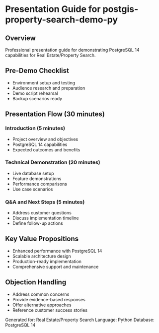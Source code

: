 # Presentation Guide for postgis-property-search-demo-py

## Overview
Professional presentation guide for demonstrating PostgreSQL 14 capabilities for Real Estate/Property Search.

## Pre-Demo Checklist
- Environment setup and testing
- Audience research and preparation
- Demo script rehearsal
- Backup scenarios ready

## Presentation Flow (30 minutes)

### Introduction (5 minutes)
- Project overview and objectives
- PostgreSQL 14 capabilities
- Expected outcomes and benefits

### Technical Demonstration (20 minutes)
- Live database setup
- Feature demonstrations
- Performance comparisons
- Use case scenarios

### Q&A and Next Steps (5 minutes)
- Address customer questions
- Discuss implementation timeline
- Define follow-up actions

## Key Value Propositions
- Enhanced performance with PostgreSQL 14
- Scalable architecture design
- Production-ready implementation
- Comprehensive support and maintenance

## Objection Handling
- Address common concerns
- Provide evidence-based responses
- Offer alternative approaches
- Reference customer success stories

Generated for: Real Estate/Property Search
Language: Python
Database: PostgreSQL 14
